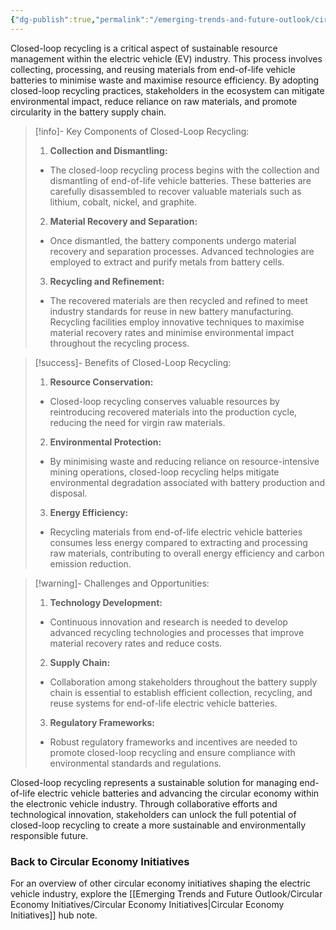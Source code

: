 ```yaml
---
{"dg-publish":true,"permalink":"/emerging-trends-and-future-outlook/circular-economy-initiatives/closed-loop-recycling/"}
---
```


Closed-loop recycling is a critical aspect of sustainable resource management within the electric vehicle (EV) industry. This process involves collecting, processing, and reusing materials from end-of-life vehicle batteries to minimise waste and maximise resource efficiency. 
By adopting closed-loop recycling practices, stakeholders in the ecosystem can mitigate environmental impact, reduce reliance on raw materials, and promote circularity in the battery supply chain.

> [!info]- Key Components of Closed-Loop Recycling:
>1. **Collection and Dismantling:**
> - The closed-loop recycling process begins with the collection and dismantling of end-of-life vehicle batteries. These batteries are carefully disassembled to recover valuable materials such as lithium, cobalt, nickel, and graphite.  
>2. **Material Recovery and Separation:**
> - Once dismantled, the battery components undergo material recovery and separation processes. Advanced technologies are employed to extract and purify metals from battery cells. 
>3. **Recycling and Refinement:**
> - The recovered materials are then recycled and refined to meet industry standards for reuse in new battery manufacturing. Recycling facilities employ innovative techniques to maximise material recovery rates and minimise environmental impact throughout the recycling process. 

>[!success]- Benefits of Closed-Loop Recycling:
>1. **Resource Conservation:**
> - Closed-loop recycling conserves valuable resources by reintroducing recovered materials into the production cycle, reducing the need for virgin raw materials. 
>2. **Environmental Protection:**
> - By minimising waste and reducing reliance on resource-intensive mining operations, closed-loop recycling helps mitigate environmental degradation associated with battery production and disposal.  
>3. **Energy Efficiency:**
> - Recycling materials from end-of-life electric vehicle batteries consumes less energy compared to extracting and processing raw materials, contributing to overall energy efficiency and carbon emission reduction. 

>[!warning]- Challenges and Opportunities:
>1. **Technology Development:**
> - Continuous innovation and research is needed to develop advanced recycling technologies and processes that improve material recovery rates and reduce costs. 
>2. **Supply Chain:**
> - Collaboration among stakeholders throughout the battery supply chain is essential to establish efficient collection, recycling, and reuse systems for end-of-life electric vehicle batteries. 
>3. **Regulatory Frameworks:**
> - Robust regulatory frameworks and incentives are needed to promote closed-loop recycling and ensure compliance with environmental standards and regulations. 

Closed-loop recycling represents a sustainable solution for managing end-of-life electric vehicle batteries and advancing the circular economy within the electronic vehicle industry. Through collaborative efforts and technological innovation, stakeholders can unlock the full potential of closed-loop recycling to create a more sustainable and environmentally responsible future.
### Back to Circular Economy Initiatives 
For an overview of other circular economy initiatives shaping the electric vehicle industry, explore the [[Emerging Trends and Future Outlook/Circular Economy Initiatives/Circular Economy Initiatives\|Circular Economy Initiatives]] hub note. 
